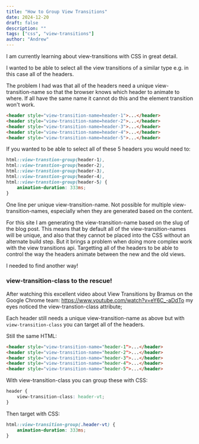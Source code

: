 ```yaml
---
title: "How to Group View Transitions"
date: 2024-12-20
draft: false
description: ""
tags: ["css", "view-transitions"]
author: "Andrew"
---
```


I am currently learning about view-transitions with CSS in great detail.

I wanted to be able to select all the view transitions of a similar type e.g. in this case all of the headers.

The problem I had was that all of the headers need a unique view-transition-name so that the browser knows which header to animate to where. If all have the same name it cannot do this and the element transition won't work.

```html
<header style="view-transition-name=header-1">...</header>
<header style="view-transition-name=header-2">...</header>
<header style="view-transition-name=header-3">...</header>
<header style="view-transition-name=header-4">...</header>
<header style="view-transition-name=header-5">...</header>
```

If you wanted to be able to select all of these 5 headers you would need to:

```css
html::view-transtion-group(header-1),
html::view-transtion-group(header-2),
html::view-transtion-group(header-3),
html::view-transtion-group(header-4),
html::view-transtion-group(header-5) {
    animation-duration: 333ms;
}
```

One line per unique view-transition-name. Not possible for multiple view-transition-names, especially when they are generated based on the content.

For this site I am generating the view-transition-name based on the slug of the blog post. This means that by default all of the view-transition-names will be unique, and also that they cannot be placed into the CSS without an alternate build step. But it brings a problem when doing more complex work with the view transitions api. Targetting all of the headers to be able to control the way the headers animate between the new and the old views.

I needed to find another way!

### view-transition-class to the rescue!

After watching this excellent video about View Transitions by Bramus on the Google Chrome team: https://www.youtube.com/watch?v=eY6C_-aDdTo my eyes noticed the view-transtion-class attribute;

Each header still needs a unique view-transition-name as above but with `view-transition-class` you can target all of the headers.

Still the same HTML:

```html
<header style="view-transition-name="header-1">...</header>
<header style="view-transition-name="header-2">...</header>
<header style="view-transition-name="header-3">...</header>
<header style="view-transition-name="header-4">...</header>
<header style="view-transition-name="header-5">...</header>
```

With view-transition-class you can group these with CSS:

```css
header {
    view-transition-class: header-vt;
}
```

Then target with CSS:

```css
html::view-transition-group(.header-vt) {
    animation-duration: 333ms;
}
```
